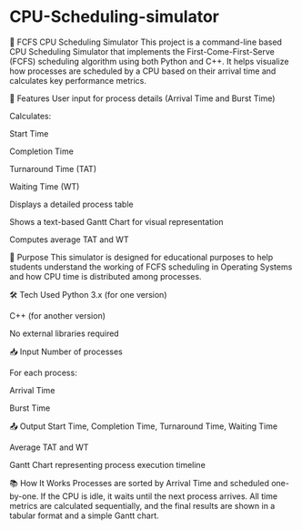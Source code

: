 # CPU-Scheduling-simulator
🔄 FCFS CPU Scheduling Simulator
This project is a command-line based CPU Scheduling Simulator that implements the First-Come-First-Serve (FCFS) scheduling algorithm using both Python and C++. It helps visualize how processes are scheduled by a CPU based on their arrival time and calculates key performance metrics.

📌 Features
User input for process details (Arrival Time and Burst Time)

Calculates:

Start Time

Completion Time

Turnaround Time (TAT)

Waiting Time (WT)

Displays a detailed process table

Shows a text-based Gantt Chart for visual representation

Computes average TAT and WT

🎯 Purpose
This simulator is designed for educational purposes to help students understand the working of FCFS scheduling in Operating Systems and how CPU time is distributed among processes.

🛠️ Tech Used
Python 3.x (for one version)

C++ (for another version)

No external libraries required

📥 Input
Number of processes

For each process:

Arrival Time

Burst Time

📤 Output
Start Time, Completion Time, Turnaround Time, Waiting Time

Average TAT and WT

Gantt Chart representing process execution timeline

📚 How It Works
Processes are sorted by Arrival Time and scheduled one-by-one. If the CPU is idle, it waits until the next process arrives. All time metrics are calculated sequentially, and the final results are shown in a tabular format and a simple Gantt chart.

